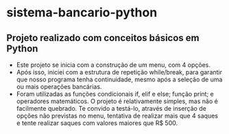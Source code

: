 # sistema-bancario-python
## Projeto realizado com conceitos básicos em Python
  - Este projeto se inicia com a construção de um menu, com 4 opções.
  - Após isso, iniciei com a estrutura de repetição while/break, para garantir que nosso programa tenha continuidade, mesmo após a seleção de uma ou mais operações bancárias.
  - Foram utilizadas as funções condicionais if, elif e else; função print; e operadores matemáticos.
O projeto é relativamente simples, mas não é facilmente quebrado. Te convido a testá-lo, através de inserção de opções não previstas no menu, tentativa de realizar mais que 4 saques e tente realizar saques com valores maiores que R$ 500.
